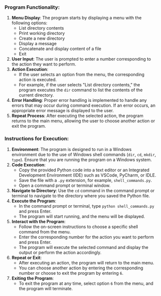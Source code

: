 ### Program Functionality:
1. **Menu Display**: The program starts by displaying a menu with the following options:
   - List directory contents
   - Print working directory
   - Create a new directory
   - Display a message
   - Concatenate and display content of a file
   - Exit
2. **User Input**: The user is prompted to enter a number corresponding to the action they want to perform.
3. **Action Execution**:
   - If the user selects an option from the menu, the corresponding action is executed.
   - For example, if the user selects "List directory contents," the program executes the `dir` command to list the contents of the current directory.
4. **Error Handling**: Proper error handling is implemented to handle any errors that may occur during command execution. If an error occurs, an appropriate error message is displayed to the user.
5. **Repeat Process**: After executing the selected action, the program returns to the main menu, allowing the user to choose another action or exit the program.

### Instructions for Execution:
1. **Environment**: The program is designed to run in a Windows environment due to the use of Windows shell commands (`dir`, `cd`, `mkdir`, `type`). Ensure that you are running the program on a Windows system.
2. **Code Execution**:
   - Copy the provided Python code into a text editor or an Integrated Development Environment (IDE) such as VSCode, PyCharm, or IDLE.
   - Save the file with a `.py` extension, for example, `shell_commands.py`.
   - Open a command prompt or terminal window.
3. **Navigate to Directory**: Use the `cd` command in the command prompt or terminal to navigate to the directory where you saved the Python file.
4. **Execute the Program**:
   - In the command prompt or terminal, type `python shell_commands.py` and press Enter.
   - The program will start running, and the menu will be displayed.
5. **Interact with the Program**:
   - Follow the on-screen instructions to choose a specific shell command from the menu.
   - Enter the corresponding number for the action you want to perform and press Enter.
   - The program will execute the selected command and display the output or perform the action accordingly.
6. **Repeat or Exit**:
   - After executing an action, the program will return to the main menu.
   - You can choose another action by entering the corresponding number or choose to exit the program by entering `6`.
7. **Exiting the Program**:
   - To exit the program at any time, select option `6` from the menu, and the program will terminate.

